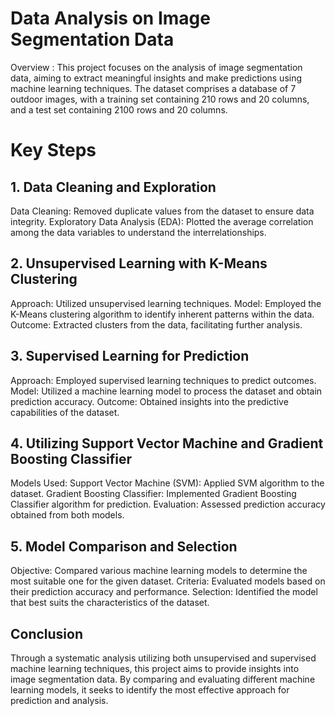 # Data Analysis on Image Segmentation Data
Overview : 
This project focuses on the analysis of image segmentation data, aiming to extract meaningful insights and make predictions using machine learning techniques. The dataset comprises a database of 7 outdoor images, with a training set containing 210 rows and 20 columns, and a test set containing 2100 rows and 20 columns.
# Key Steps
## 1. Data Cleaning and Exploration
Data Cleaning: Removed duplicate values from the dataset to ensure data integrity.
Exploratory Data Analysis (EDA):
Plotted the average correlation among the data variables to understand the interrelationships.
## 2. Unsupervised Learning with K-Means Clustering
Approach: Utilized unsupervised learning techniques.
Model: Employed the K-Means clustering algorithm to identify inherent patterns within the data.
Outcome: Extracted clusters from the data, facilitating further analysis.
## 3. Supervised Learning for Prediction
Approach: Employed supervised learning techniques to predict outcomes.
Model: Utilized a machine learning model to process the dataset and obtain prediction accuracy.
Outcome: Obtained insights into the predictive capabilities of the dataset.
## 4. Utilizing Support Vector Machine and Gradient Boosting Classifier
Models Used:
Support Vector Machine (SVM): Applied SVM algorithm to the dataset.
Gradient Boosting Classifier: Implemented Gradient Boosting Classifier algorithm for prediction.
Evaluation: Assessed prediction accuracy obtained from both models.
## 5. Model Comparison and Selection
Objective: Compared various machine learning models to determine the most suitable one for the given dataset.
Criteria: Evaluated models based on their prediction accuracy and performance.
Selection: Identified the model that best suits the characteristics of the dataset.
## Conclusion
Through a systematic analysis utilizing both unsupervised and supervised machine learning techniques, this project aims to provide insights into image segmentation data. By comparing and evaluating different machine learning models, it seeks to identify the most effective approach for prediction and analysis.
